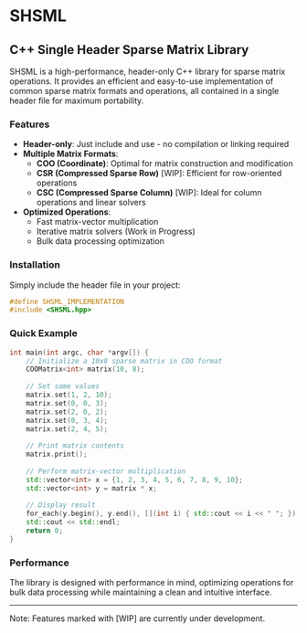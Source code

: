 # SHSML
## C++ Single Header Sparse Matrix Library

SHSML is a high-performance, header-only C++ library for sparse matrix operations. It provides an efficient and easy-to-use implementation of common sparse matrix formats and operations, all contained in a single header file for maximum portability.

### Features

- **Header-only**: Just include and use - no compilation or linking required
- **Multiple Matrix Formats**:
  - **COO (Coordinate)**: Optimal for matrix construction and modification
  - **CSR (Compressed Sparse Row)** [WIP]: Efficient for row-oriented operations
  - **CSC (Compressed Sparse Column)** [WIP]: Ideal for column operations and linear solvers
- **Optimized Operations**:
  - Fast matrix-vector multiplication
  - Iterative matrix solvers (Work in Progress)
  - Bulk data processing optimization

### Installation

Simply include the header file in your project:
```cpp
#define SHSML_IMPLEMENTATION
#include <SHSML.hpp>
```

### Quick Example

```cpp
int main(int argc, char *argv[]) {
    // Initialize a 10x8 sparse matrix in COO format
    COOMatrix<int> matrix(10, 8);
    
    // Set some values
    matrix.set(1, 2, 10);
    matrix.set(0, 0, 3);
    matrix.set(2, 0, 2);
    matrix.set(0, 3, 4);
    matrix.set(2, 4, 5);
    
    // Print matrix contents
    matrix.print();
    
    // Perform matrix-vector multiplication
    std::vector<int> x = {1, 2, 3, 4, 5, 6, 7, 8, 9, 10};
    std::vector<int> y = matrix * x;
    
    // Display result
    for_each(y.begin(), y.end(), [](int i) { std::cout << i << " "; });
    std::cout << std::endl;
    return 0;
}
```

### Performance

The library is designed with performance in mind, optimizing operations for bulk data processing while maintaining a clean and intuitive interface.

---
Note: Features marked with [WIP] are currently under development.

